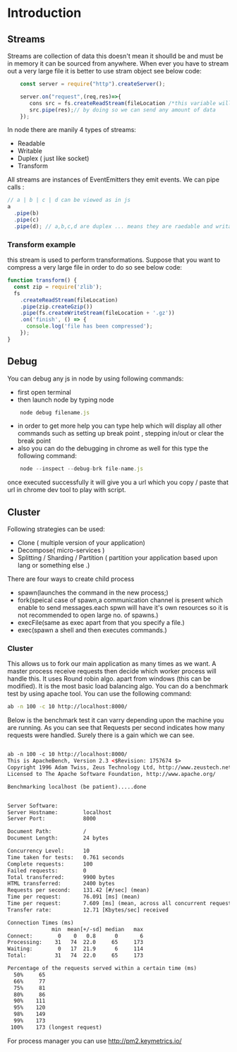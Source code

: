 # Introduction

## Streams

Streams are collection of data this doesn't mean it shoulld be and must be in
memory it can be sourced from anywhere. When ever you have to stream out a very
large file it is better to use stram object see below code:

```js
    const server = require("http").createServer();

    server.on("request",(req,res)=>{
       cons src = fs.createReadStream(fileLocation /*this variable will hold the location*/);
       src.pipe(res);// by doing so we can send any amount of data
    });
```

In node there are manily 4 types of streams:

* Readable
* Writable
* Duplex ( just like socket)
* Transform

All streams are instances of EventEmitters they emit events. We can pipe calls :

```js
// a | b | c | d can be viewed as in js
a
  .pipe(b)
  .pipe(c)
  .pipe(d); // a,b,c,d are duplex ... means they are raedable and writable
```

### Transform example

this stream is used to perform transformations. Suppose that you want to
compress a very large file in order to do so see below code:

```js
function transform() {
  const zip = require('zlib');
  fs
    .createReadStream(fileLocation)
    .pipe(zip.createGzip())
    .pipe(fs.createWriteStream(fileLocation + '.gz'))
    .on('finish', () => {
      console.log('file has been compressed');
    });
}
```

## Debug

You can debug any js in node by using following commands:

* first open terminal
* then launch node by typing node

```js
    node debug filename.js
```

* in order to get more help you can type help which will display all other
  commands such as setting up break point , stepping in/out or clear the break
  point
* also you can do the debugging in chrome as well for this type the following
  command:

```js
    node --inspect --debug-brk file-name.js
```

once executed successfully it will give you a url which you copy / paste that
url in chrome dev tool to play with script.

## Cluster

Following strategies can be used:

* Clone ( multiple version of your application)
* Decompose( micro-services )
* Splitting / Sharding / Partition ( partition your application based upon lang
  or something else .)

There are four ways to create child process

* spawn(launches the command in the new process;)
* fork(speical case of spawn,a communication channel is present which enable to
  send messages.each spwn will have it's own resources so it is not recommended
  to open large no. of spawns.)
* execFile(same as exec apart from that you specify a file.)
* exec(spawn a shell and then executes commands.)

### Cluster
This allows us to fork our main application as many times as we want. A master process receive requests then decide which worker process will handle this. It uses Round robin algo. apart from windows (this can be modified). It is the most basic load balancing algo. You can do a benchmark test by using apache tool.
You can use the following command:
```sh
ab -n 100 -c 10 http://localhost:8000/
```

Below is the benchmark test it can varry depending upon the machine you are running.
As you can see that Requests per second indicates how many requests were handled. Surely there is
a gain which we can see.

```html

ab -n 100 -c 10 http://localhost:8000/
This is ApacheBench, Version 2.3 <$Revision: 1757674 $>
Copyright 1996 Adam Twiss, Zeus Technology Ltd, http://www.zeustech.net/
Licensed to The Apache Software Foundation, http://www.apache.org/

Benchmarking localhost (be patient).....done


Server Software:
Server Hostname:        localhost
Server Port:            8000

Document Path:          /
Document Length:        24 bytes

Concurrency Level:      10
Time taken for tests:   0.761 seconds
Complete requests:      100
Failed requests:        0
Total transferred:      9900 bytes
HTML transferred:       2400 bytes
Requests per second:    131.42 [#/sec] (mean)
Time per request:       76.091 [ms] (mean)
Time per request:       7.609 [ms] (mean, across all concurrent requests)
Transfer rate:          12.71 [Kbytes/sec] received

Connection Times (ms)
              min  mean[+/-sd] median   max
Connect:        0    0   0.8      0       6
Processing:    31   74  22.0     65     173
Waiting:        0   17  21.9      6     114
Total:         31   74  22.0     65     173

Percentage of the requests served within a certain time (ms)
  50%     65
  66%     77
  75%     81
  80%     86
  90%    111
  95%    120
  98%    149
  99%    173
 100%    173 (longest request)

 ````

 For process manager you can use http://pm2.keymetrics.io/
